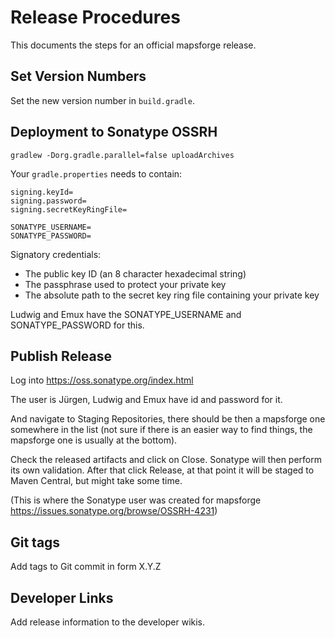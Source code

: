 # Release Procedures 

This documents the steps for an official mapsforge release.

Set Version Numbers
-------------------
Set the new version number in `build.gradle`.

Deployment to Sonatype OSSRH
----------------------------
```
gradlew -Dorg.gradle.parallel=false uploadArchives
```

Your `gradle.properties` needs to contain:
```
signing.keyId=
signing.password=
signing.secretKeyRingFile=

SONATYPE_USERNAME=
SONATYPE_PASSWORD=
```

Signatory credentials:
- The public key ID (an 8 character hexadecimal string)
- The passphrase used to protect your private key
- The absolute path to the secret key ring file containing your private key

Ludwig and Emux have the SONATYPE_USERNAME and SONATYPE_PASSWORD for this.

Publish Release
---------------
Log into https://oss.sonatype.org/index.html

The user is Jürgen, Ludwig and Emux have id and password for it.

And navigate to Staging Repositories, there should be then a mapsforge one somewhere in the list (not sure if there is an easier way to find things, the mapsforge one is usually at the bottom).

Check the released artifacts and click on Close. Sonatype will then perform its own validation. After that click Release, at that point it will be staged to Maven Central, but might take some time.

(This is where the Sonatype user was created for mapsforge https://issues.sonatype.org/browse/OSSRH-4231)

Git tags
--------
Add tags to Git commit in form X.Y.Z

Developer Links
---------------
Add release information to the developer wikis.
